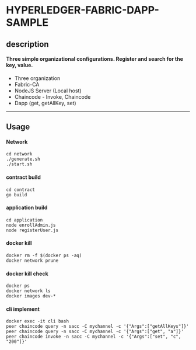 HYPERLEDGER-FABRIC-DAPP-SAMPLE
===
description
-------------
#### Three simple organizational configurations. Register and search for the key, value.

- Three organization
- Fabric-CA
- NodeJS Server (Local host)
- Chaincode - Invoke, Chaincode
- Dapp (get, getAllKey, set)

---------------------------------------

Usage
-------------
#### Network
<pre><code>cd network
./generate.sh
./start.sh
</code></pre>

#### contract build
<pre><code>cd contract
go build
</code></pre>

#### application build
<pre><code>cd application
node enrollAdmin.js
node registerUser.js
</code></pre>

#### docker kill
<pre><code>docker rm -f $(docker ps -aq)
docker network prune
</code></pre>

#### docker kill check
<pre><code>docker ps
docker network ls
docker images dev-*
</code></pre>

#### cli implement
<pre><code>docker exec -it cli bash
peer chaincode query -n sacc -C mychannel -c '{"Args":["getAllKeys"]}'
peer chaincode query -n sacc -C mychannel -c '{"Args":["get", "a"]}'
peer chaincode invoke -n sacc -C mychannel -c '{"Args":["set", "c", "200"]}'
</code></pre>

